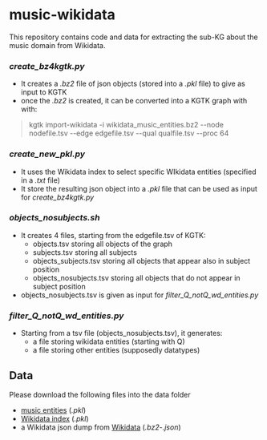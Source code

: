 # music-wikidata
This repository contains code and data for extracting the sub-KG about the music domain from Wikidata. 
### *create_bz4kgtk.py*
- It creates a *.bz2* file of json objects (stored into a *.pkl* file) to give as input to KGTK
- once the *.bz2* is created, it can be converted into a KGTK graph with with:
> kgtk import-wikidata -i wikidata_music_entities.bz2 --node nodefile.tsv --edge edgefile.tsv --qual qualfile.tsv --proc 64

### *create_new_pkl.py*
- It uses the Wikidata index to select specific WIkidata entities (specified in a *.txt* file)
- It store the resulting json object into a *.pkl* file that can be used as input for *create_bz4kgtk.py*

### *objects_nosubjects.sh*
- It creates 4 files, starting from the edgefile.tsv of KGTK:
  - objects.tsv storing all objects of the graph
  - subjects.tsv storing all subjects
  - objects_subjects.tsv storing all objects that appear also in subject position
  - objects_nosubjects.tsv storing all objects that do not appear in subject position
- objects_nosubjects.tsv is given as input for *filter_Q_notQ_wd_entities.py*

### *filter_Q_notQ_wd_entities.py*
- Starting from a tsv file (objects_nosubjects.tsv), it generates:
  -  a file storing wikidata entities (starting with Q)
  -  a file storing other entities (supposedly datatypes)

## Data
Please download the following files into the data folder
- [music entities](https://liveunibo.sharepoint.com/:u:/r/sites/polifonia/Shared%20Documents/WP4/Wikipedia%20corpus-KG/data/wikidata_music_entities.pkl?csf=1&web=1&e=Eqb5Du) (*.pkl*)
- [Wikidata index](https://liveunibo.sharepoint.com/:u:/r/sites/polifonia/Shared%20Documents/WP4/Wikipedia%20corpus-KG/data/wikidata_index.pkl?csf=1&web=1&e=ob6bUH) (*.pkl*)
- a Wikidata json dump from [Wikidata](https://dumps.wikimedia.org/wikidatawiki/entities/) (*.bz2*-*.json*)
